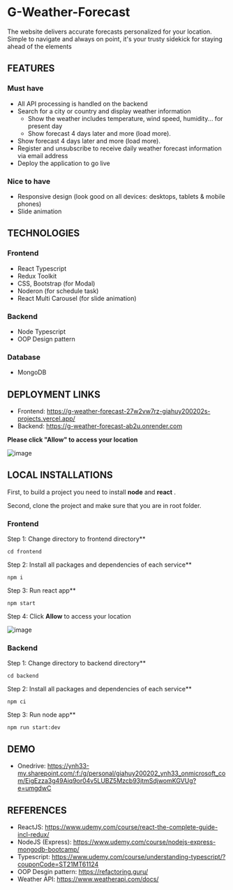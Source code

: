 # G-Weather-Forecast

The website delivers accurate forecasts personalized for your location. Simple to navigate and always on point, it's your trusty sidekick for staying ahead of the elements

## FEATURES

### Must have

- All API processing is handled on the backend
- Search for a city or country and display weather information
  -  Show the weather includes temperature, wind speed, humidity... for present day
  -  Show forecast 4 days later and more (load more).
- Show forecast 4 days later and more (load more).
- Register and unsubscribe to receive daily weather forecast information via email address
- Deploy the application to go live

### Nice to have

- Responsive design (look good on all devices: desktops, tablets & mobile phones)
- Slide animation

## TECHNOLOGIES

### Frontend

- React Typescript
- Redux Toolkit
- CSS, Bootstrap (for Modal)
- Noderon (for schedule task)
- React Multi Carousel (for slide animation)

### Backend

- Node Typescript
- OOP Design pattern

### Database

- MongoDB

## DEPLOYMENT LINKS

- Frontend: https://g-weather-forecast-27w2vw7rz-giahuy200202s-projects.vercel.app/
- Backend: https://g-weather-forecast-ab2u.onrender.com

**Please click "Allow" to access your location**

![image](https://github.com/giahuy200202/G-Weather-Forecast/assets/74665412/6cf24c14-a9ab-4979-b75a-e89a9717d734)


## LOCAL INSTALLATIONS

First, to build a project you need to install **node** and **react** .

Second, clone the project and make sure that you are in root folder.


### Frontend

Step 1: Change directory to frontend directory**

```console
cd frontend
```

Step 2: Install all packages and dependencies of each service**

```console
npm i
```

Step 3: Run react app**

```console
npm start
```

Step 4: Click **Allow** to access your location

![image](https://github.com/giahuy200202/G-Weather-Forecast/assets/74665412/6cf24c14-a9ab-4979-b75a-e89a9717d734)

### Backend

Step 1: Change directory to backend directory**

```console
cd backend
```

Step 2: Install all packages and dependencies of each service**

```console
npm ci
```

Step 3: Run node app**

```console
npm run start:dev

```
## DEMO

- Onedrive: https://ynh33-my.sharepoint.com/:f:/g/personal/giahuy200202_ynh33_onmicrosoft_com/EigEzza3g49Aiq9or04v5LUBZ5Mzcb93jtmSdjwomKGVUg?e=umgdwC

## REFERENCES

- ReactJS: https://www.udemy.com/course/react-the-complete-guide-incl-redux/
- NodeJS (Express): https://www.udemy.com/course/nodejs-express-mongodb-bootcamp/
- Typescript: https://www.udemy.com/course/understanding-typescript/?couponCode=ST21MT61124
- OOP Desgin pattern: https://refactoring.guru/
- Weather API: https://www.weatherapi.com/docs/





